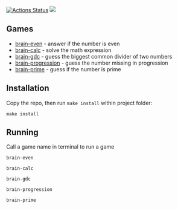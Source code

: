 [![Actions Status](https://github.com/marat-y/frontend-project-44/workflows/hexlet-check/badge.svg)](https://github.com/marat-y/frontend-project-44/actions)
<a href="https://codeclimate.com/github/marat-y/frontend-project-44/maintainability"><img src="https://api.codeclimate.com/v1/badges/9f9b46eb428c8cf667be/maintainability" /></a>

## Games
- [brain-even](https://asciinema.org/a/522468) - answer if the number is even
- [brain-calc](https://asciinema.org/a/522875) - solve the math expression
- [brain-gdc](https://asciinema.org/a/522881) - guess the biggest common divider of two numbers
- [brain-progression](https://asciinema.org/a/522890) - guess the number missing in progression
- [brain-prime](https://asciinema.org/a/522891) - guess if the number is prime

## Installation
Copy the repo, then run `make install` within project folder:
```shell script
make install
```

## Running
Call a game name in terminal to run a game
```shell script
brain-even
```

```shell script
brain-calc
```

```shell script
brain-gdc
```

```shell script
brain-progression
```

```shell script
brain-prime
```

